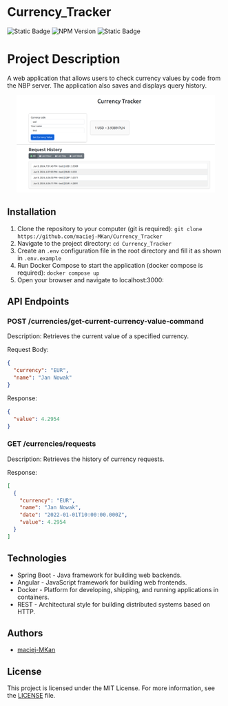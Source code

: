 # Currency_Tracker

![Static Badge](https://img.shields.io/badge/java-v17.0.10-green)
![NPM Version](https://img.shields.io/npm/v/angular)
![Static Badge](https://img.shields.io/badge/docker-v26.1.0-purple)

# Project Description

A web application that allows users to check currency values by code from the NBP server. The application also saves and displays query history.

<p align="center">
  <img src="https://github.com/maciej-MKan/Currency_Tracker/blob/main/assets/tracker.png" alt="logo" width="460"/>
</p>

## Installation

1. Clone the repository to your computer (git is required):
   ```git clone https://github.com/maciej-MKan/Currency_Tracker```
2. Navigate to the project directory:
   ```cd Currency_Tracker```
3. Create an `.env` configuration file in the root directory and fill it as shown in `.env.example`
4. Run Docker Compose to start the application (docker compose is required):
   ```docker compose up```
5. Open your browser and navigate to localhost:3000:


## API Endpoints
### POST /currencies/get-current-currency-value-command

Description: Retrieves the current value of a specified currency.

Request Body:
```json
{
  "currency": "EUR",
  "name": "Jan Nowak"
}
```

Response:

```json
{
  "value": 4.2954
}
```
### GET /currencies/requests

Description: Retrieves the history of currency requests.

Response:

```json
[
  {
    "currency": "EUR",
    "name": "Jan Nowak",
    "date": "2022-01-01T10:00:00.000Z",
    "value": 4.2954
  }
]
```


## Technologies

- Spring Boot - Java framework for building web backends.
- Angular - JavaScript framework for building web frontends.
- Docker - Platform for developing, shipping, and running applications in containers.
- REST - Architectural style for building distributed systems based on HTTP.

## Authors

- [maciej-MKan](https://github.com/maciej-MKan)

## License

This project is licensed under the MIT License. For more information, see the [LICENSE](https://github.com/maciej-MKan/chess/blob/main/LICENSE) file.